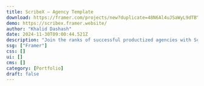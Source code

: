 ```yaml
---
title: ScribeX — Agency Template
download: https://framer.com/projects/new?duplicate=48N6Al4uJSaWyL9dTBYh&via=khalid&duplicateType=siteTemplate
demo: https://scribex.framer.website/
author: "Khalid Dashash"
date: 2024-11-30T09:00:44.521Z
description: "Join the ranks of successful productized agencies with ScribeX - the ultimate Framer template designed for productized agencies. ScribeX empowers your agency to attract, engage, and convert clients with ease."
ssg: ["Framer"]
css: []
ui: []
cms: []
category: [Portfolio]
draft: false
---
```

